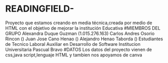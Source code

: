# READINGFIELD-
Proyecto que estamos creando en media técnica,creada por medio de HTML con el objetivo de mejorar la institución Educativa
#MIEMBROS DEL GRUPO
Alexandra Duque Guzman (1.015.276.163) 
Carlos Andres Osorio Rincon ()
Juan Jose Cano Henao ()
Alejandro Henao Taborda ()
Estudiantes de Tecnico Laboral Auxiliar en Desarrollo de Software
Institucion Universitaria Pascual Bravo
#DATOS 
Los datos del proyecto vienen de css,java script,lenguaje HTML y tambien nos apoyamos de canva 


